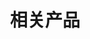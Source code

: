 ---
title: "相关产品"
subtitle: ""
# meta description
description: "This is meta description"
draft: false

basic:
  name : "网站建设"
  price: "灵活"
  price_per : "高效"
  info : "各种网站建设"
  services:
  - "快速网站建设"
  - "网站服务器提供托管"
  - "域名、证书托管"
  button:
    enable : true
    label : "联系我们"
    link : "#"
    
professional:
  name : " H5小程序系统"
  price: "移动应用"
  price_per : "生态"
  info : "各种小程序建设"
  services:
  - "场地预约系统"
  - "答题排行系统"
  - "小程序建设设计"
  - "云服务建设支持"
  button:
    enable : true
    label : "联系我们"
    link : "#"
    
business:
  name : "技术支持"
  price: "技术"
  price_per : "先进"
  info : "各种互联网技术支持和研究"
  services:
  - "嵌入式系统定制"
  - "大数据系统建设咨询"
  - "云原生技术使用咨询"
  - "敏捷开发指导培训"
  button:
    enable : true
    label : "联系我们"
    link : "#"

call_to_action:
  enable : true
  title : "联系我们?"
  image : "images/cta.svg"
  content : "赶紧联系我们。让我们提供专业的技术产品服务。"
  button:
    enable : true
    label : "Contact Us"
    link : "contact"
---